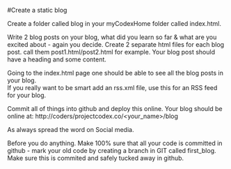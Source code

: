 #Create a static blog

Create a folder called blog in your myCodexHome folder called index.html.

Write 2 blog posts on your blog, what did you learn so far & what are you excited about - again you decide. 
Create 2 separate html files for each blog post. call them post1.html/post2.html for  example. 
Your blog post should have a heading and some content.

Going to the index.html page one should be able to see all the blog posts in your blog.  
If you really want to be smart add an rss.xml file, use this for an RSS feed for your blog.

Commit all of things into github and deploy this online. 
Your blog should be online at: http://coders/projectcodex.co/<your_name>/blog

As always spread the word on Social media.

Before you do anything. 
Make 100% sure that all your code is committed in github - mark your old code by creating a branch in GIT called 
first_blog. Make sure this is commited and safely tucked away in github. 
